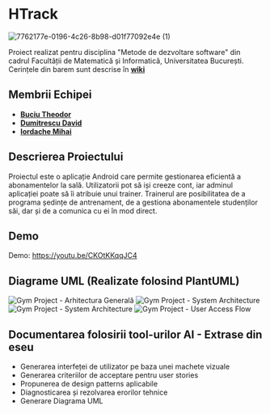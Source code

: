 # HTrack
![7762177e-0196-4c26-8b98-d01f77092e4e (1)](https://github.com/user-attachments/assets/ff7b30d5-304c-4379-9544-b16969887c18)

Proiect realizat pentru disciplina "Metode de dezvoltare software" din cadrul Facultății de Matematică și Informatică, Universitatea București.
Cerințele din barem sunt descrise în **[wiki](https://github.com/buciuMT/Htrack/wiki/Barem)**

## Membrii Echipei
  - **[Buciu Theodor](https://github.com/buciuMT)**
  - **[Dumitrescu David](https://github.com/Backspace44)**
  - **[Iordache Mihai](https://github.com/mihaiird14)**
    
## Descrierea Proiectului
Proiectul este o aplicație Android care permite gestionarea eficientă a abonamentelor la sală. Utilizatorii pot să iși creeze cont, iar adminul aplicației poate să îi atribuie unui trainer. Trainerul are posibilitatea de a programa ședințe de antrenament, de a gestiona abonamentele studenților săi, dar și de a comunica cu ei în mod direct.

## Demo
Demo: https://youtu.be/CKOtKKqqJC4

## Diagrame UML (Realizate folosind PlantUML)

![Gym Project - Arhitectura Generală](https://github.com/user-attachments/assets/18077b77-2f91-4251-8625-e0dd3439d785)
![Gym Project - System Architecture](https://github.com/user-attachments/assets/63056599-7824-4628-ab5f-500a9421af13)
![Gym Project - System Architecture](https://github.com/user-attachments/assets/b3149e9f-6a0e-4fb6-8425-cf682517a1f4)
![Gym Project - User Access Flow](https://github.com/user-attachments/assets/30a1eae1-5a18-4fd2-88b9-e21e7c595f8b)


## Documentarea folosirii tool-urilor AI - Extrase din eseu
- Generarea interfeței de utilizator pe baza unei machete vizuale
- Generarea criteriilor de acceptare pentru user stories
- Propunerea de design patterns aplicabile
- Diagnosticarea și rezolvarea erorilor tehnice
- Generare Diagrama UML

